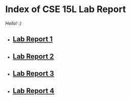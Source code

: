 # Index of CSE 15L Lab Report

_Hello! :)_ 

 * ## [Lab Report 1](https://eunggseo.github.io/cse15l-lab-reports/Week%202%20-%20Lab%20report.html)

 * ## [Lab Report 2](https://eunggseo.github.io/cse15l-lab-reports/Lab%20Report%202%20-%20Week%204.html)
 
 * ## [Lab Report 3](https://eunggseo.github.io/cse15l-lab-reports/lab-report-3-week-6%20.html)

  * ## [Lab Report 4](https://eunggseo.github.io/cse15l-lab-reports/lab-report-3-week-6%20.html)




